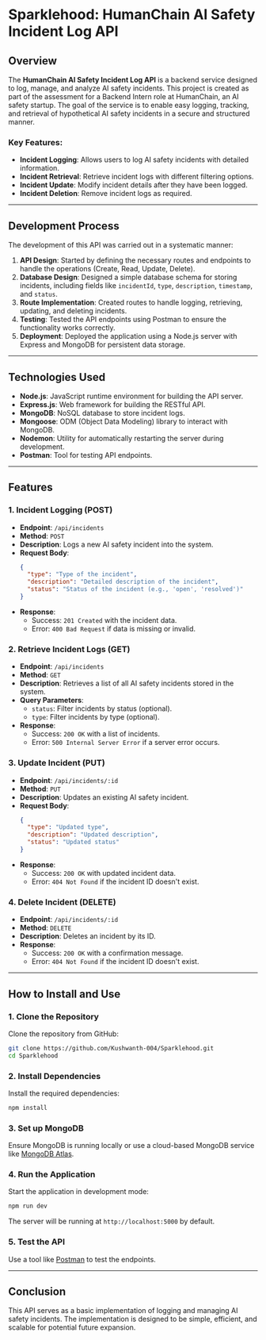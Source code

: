 
# Sparklehood: HumanChain AI Safety Incident Log API

## Overview

The **HumanChain AI Safety Incident Log API** is a backend service designed to log, manage, and analyze AI safety incidents. This project is created as part of the assessment for a Backend Intern role at HumanChain, an AI safety startup. The goal of the service is to enable easy logging, tracking, and retrieval of hypothetical AI safety incidents in a secure and structured manner.

### Key Features:
- **Incident Logging**: Allows users to log AI safety incidents with detailed information.
- **Incident Retrieval**: Retrieve incident logs with different filtering options.
- **Incident Update**: Modify incident details after they have been logged.
- **Incident Deletion**: Remove incident logs as required.

---

## Development Process

The development of this API was carried out in a systematic manner:

1. **API Design**: Started by defining the necessary routes and endpoints to handle the operations (Create, Read, Update, Delete).
2. **Database Design**: Designed a simple database schema for storing incidents, including fields like `incidentId`, `type`, `description`, `timestamp`, and `status`.
3. **Route Implementation**: Created routes to handle logging, retrieving, updating, and deleting incidents.
4. **Testing**: Tested the API endpoints using Postman to ensure the functionality works correctly.
5. **Deployment**: Deployed the application using a Node.js server with Express and MongoDB for persistent data storage.

---

## Technologies Used

- **Node.js**: JavaScript runtime environment for building the API server.
- **Express.js**: Web framework for building the RESTful API.
- **MongoDB**: NoSQL database to store incident logs.
- **Mongoose**: ODM (Object Data Modeling) library to interact with MongoDB.
- **Nodemon**: Utility for automatically restarting the server during development.
- **Postman**: Tool for testing API endpoints.

---

## Features

### 1. **Incident Logging (POST)**
   - **Endpoint**: `/api/incidents`
   - **Method**: `POST`
   - **Description**: Logs a new AI safety incident into the system.
   - **Request Body**:
     ```json
     {
       "type": "Type of the incident",
       "description": "Detailed description of the incident",
       "status": "Status of the incident (e.g., 'open', 'resolved')"
     }
     ```
   - **Response**:
     - Success: `201 Created` with the incident data.
     - Error: `400 Bad Request` if data is missing or invalid.

### 2. **Retrieve Incident Logs (GET)**
   - **Endpoint**: `/api/incidents`
   - **Method**: `GET`
   - **Description**: Retrieves a list of all AI safety incidents stored in the system.
   - **Query Parameters**:
     - `status`: Filter incidents by status (optional).
     - `type`: Filter incidents by type (optional).
   - **Response**:
     - Success: `200 OK` with a list of incidents.
     - Error: `500 Internal Server Error` if a server error occurs.

### 3. **Update Incident (PUT)**
   - **Endpoint**: `/api/incidents/:id`
   - **Method**: `PUT`
   - **Description**: Updates an existing AI safety incident.
   - **Request Body**:
     ```json
     {
       "type": "Updated type",
       "description": "Updated description",
       "status": "Updated status"
     }
     ```
   - **Response**:
     - Success: `200 OK` with updated incident data.
     - Error: `404 Not Found` if the incident ID doesn't exist.

### 4. **Delete Incident (DELETE)**
   - **Endpoint**: `/api/incidents/:id`
   - **Method**: `DELETE`
   - **Description**: Deletes an incident by its ID.
   - **Response**:
     - Success: `200 OK` with a confirmation message.
     - Error: `404 Not Found` if the incident ID doesn't exist.

---

## How to Install and Use

### 1. Clone the Repository
Clone the repository from GitHub:
```bash
git clone https://github.com/Kushwanth-004/Sparklehood.git
cd Sparklehood
```

### 2. Install Dependencies
Install the required dependencies:
```bash
npm install
```

### 3. Set up MongoDB
Ensure MongoDB is running locally or use a cloud-based MongoDB service like [MongoDB Atlas](https://www.mongodb.com/cloud/atlas).

### 4. Run the Application
Start the application in development mode:
```bash
npm run dev
```

The server will be running at `http://localhost:5000` by default.

### 5. Test the API
Use a tool like [Postman](https://www.postman.com/) to test the endpoints.

---

## Conclusion

This API serves as a basic implementation of logging and managing AI safety incidents. The implementation is designed to be simple, efficient, and scalable for potential future expansion.
